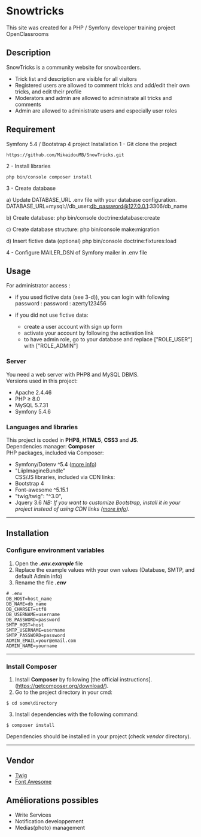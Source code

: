 # Snowtricks
This site was created for a PHP / Symfony developer training project OpenClassrooms

## Description
SnowTricks is a community website for snowboarders.

* Trick list and description are visible for all visitors
* Registered users are allowed to comment tricks and add/edit their own tricks, and edit their profile
* Moderators and admin are allowed to administrate all tricks and comments
* Admin are allowed to administrate users and especially user roles

## Requirement
Symfony 5.4 / Bootstrap 4 project
Installation
1 - Git clone the project

    https://github.com/MikaidouMB/SnowTricks.git
2 - Install libraries

    php bin/console composer install
3 - Create database

a) Update DATABASE_URL .env file with your database configuration.
            DATABASE_URL=mysql://db_user:db_password@127.0.0.1:3306/db_name
        
b) Create database:
            php bin/console doctrine:database:create
        
c) Create database structure:
            php bin/console make:migration
        
d) Insert fictive data (optional)
            php bin/console doctrine:fixtures:load
        
4 - Configure MAILER_DSN of Symfony mailer in .env file

## Usage
For administrator access :

- if you used fictive data (see 3-d)), you can login with following password :
        password : azerty123456
    
- if you did not use fictive data:
    - create a user account with sign up form
    - activate your account by following the activation link
    - to have admin role, go to your database and replace ["ROLE_USER"] with ["ROLE_ADMIN"]
    
### __Server__
You need a web server with PHP8 and MySQL DBMS.  
Versions used in this project:
* Apache 2.4.46
* PHP ≥ 8.0
* MySQL 5.7.31
* Symfony 5.4.6

### __Languages and libraries__
This project is coded in __PHP8__, __HTML5__, __CSS3__ and __JS__.  
Dependencies manager: __Composer__  
PHP packages, included via Composer:
* Symfony/Dotenv ^5.4 ([more info](https://github.com/symfony/dotenv)) 
* "LiipImagineBundle"  
  CSS/JS libraries, included via CDN links:
* Bootstrap 4
* Font-awesome ^5.15.1
* "twig/twig": "^3.0",
* Jquery 3.6
_NB: If you want to customize Bootstrap, install it in your project instead of using CDN links ([more info](https://getbootstrap.com/))._

---
## Installation

### __Configure environment variables__
1.  Open the ___.env.example___ file
2.  Replace the example values with your own values (Database, SMTP, and default Admin info)
3.  Rename the file ___.env___
```env
# .env
DB_HOST=host_name
DB_NAME=db_name
DB_CHARSET=utf8
DB_USERNAME=username
DB_PASSWORD=password
SMTP_HOST=host
SMTP_USERNAME=username
SMTP_PASSWORD=password
ADMIN_EMAIL=your@email.com
ADMIN_NAME=yourname
```
---  
### __Install Composer__
1.  Install __Composer__ by following [the official instructions].(https://getcomposer.org/download/).
2.  Go to the project directory in your cmd:
```
$ cd some\directory
```
3.  Install dependencies with the following command:
```
$ composer install
```
Dependencies should be installed in your project (check _vendor_ directory).

---
## Vendor
* [Twig](https://twig.symfony.com/doc/2.x/tags/if.html)
* [Font Awesome](https://fontawesome.com/)

## Améliorations possibles
* Write Services
* Notification developpement
* Medias(photo) management
